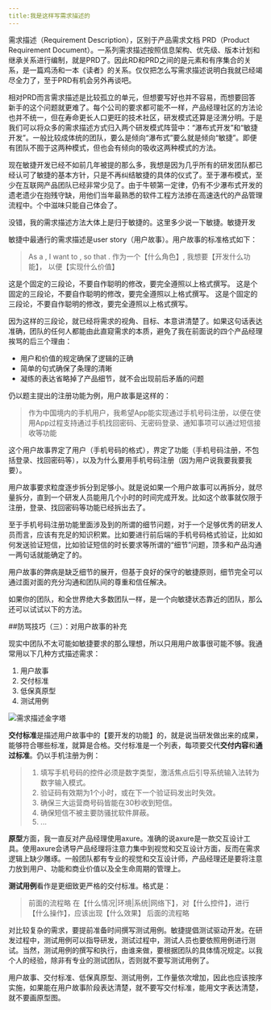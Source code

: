 ```yaml
---
title:我是这样写需求描述的
---
```

需求描述（Requirement Description），区别于产品需求文档 PRD（Product Requirement Document）。一系列需求描述按照信息架构、优先级、版本计划和继承关系进行编制，就是PRD了。因此RD和PRD之间的是元素和有序集合的关系，是一篇鸡汤和一本《读者》的关系。仅仅把怎么写需求描述说明白我就已经竭尽全力了，至于PRD有机会另外再谈吧。

相对PRD而言需求描述是比较孤立的单元，但想要写好也并不容易，而想要回答新手的这个问题就更难了。每个公司的要求都可能不一样，产品经理社区的方法论也并不统一，但在寿命更长人口更旺的技术社区，研发模式还算是泾渭分明。于是我们可以将众多的需求描述方式归入两个研发模式阵营中：“瀑布式开发”和“敏捷开发”。一般比较成体统的团队，要么是倾向“瀑布式”要么就是倾向“敏捷”。即便有团队不囿于这两种模式，但也会有倾向的吸收这两种模式的方法。

现在敏捷开发已经不如前几年被提的那么多，我想是因为几乎所有的研发团队都已经认可了敏捷的基本方针，只是不再纠结敏捷的具体的仪式了。至于瀑布模式，至少在互联网产品团队已经非常少见了。由于牛顿第一定律，仍有不少瀑布式开发的遗老遗少在抱残守缺，用他们当年最熟悉的软件工程方法掺在高速迭代的产品管理流程中。个中滋味只能自己体会了。

没错，我的需求描述方法大体上是归于敏捷的。这里多少说一下敏捷。敏捷开发

敏捷中最通行的需求描述是user story（用户故事）。用户故事的标准格式如下：
>As a <Role>, I want to <Activity>, so that <Business Value>.
>作为一个【什么角色】, 我想要【开发什么功能】， 以便【实现什么价值】

这是个固定的三段论，不要自作聪明的修改，要完全遵照以上格式撰写。
这是个固定的三段论，不要自作聪明的修改，要完全遵照以上格式撰写。
这是个固定的三段论，不要自作聪明的修改，要完全遵照以上格式撰写。

因为这样的三段论，就已经将需求的视角、目标、本意讲清楚了。如果这句话表达准确，团队的任何人都能由此直窥需求的本质，避免了我在前面说的四个产品经理挨骂的后三个理由：

- 用户和价值的规定确保了逻辑的正确
- 简单的句式确保了条理的清晰
- 凝练的表达省略掉了产品细节，就不会出现前后矛盾的问题

仍以题主提出的注册功能为例，用户故事是这样的：
>作为中国境内的手机用户，我希望App能实现通过手机号码注册，以便在使用App过程支持通过手机找回密码、无密码登录、通知事项可以通过短信接收等功能

这个用户故事界定了用户（手机号码的格式），界定了功能（手机号码注册，不包括登录、找回密码等），以及为什么要用手机号码注册（因为用户说我要我要我要）。

用户故事要求粒度逐步拆分到足够小。就是说如果一个用户故事可以再拆分，就尽量拆分，直到一个研发人员能用几个小时的时间完成开发。比如这个故事就仅限于注册，登录、找回密码等功能已经拆出去了。

至于手机号码注册功能里面涉及到的所谓的细节问题，对于一个足够优秀的研发人员而言，应该有充足的知识积累。比如要进行前后端的手机号码格式验证，比如如何发送验证短信，比如验证短信的时长要求等所谓的“细节”问题，顶多和产品沟通一两句话就能确定了的。

用户故事的弊病是缺乏细节的展开，但基于良好的保守的敏捷原则，细节完全可以通过面对面的充分沟通和团队间的尊重和信任解决。

如果你的团队，和全世界绝大多数团队一样，是一个向敏捷状态靠近的团队，那么还可以试试以下的方法。

##防骂技巧（三）：对用户故事的补充

现实中团队不太可能如敏捷要求的那么理想，所以只用用户故事很可能不够。我通常用以下几种方式描述需求：

1. 用户故事
2. 交付标准
3. 低保真原型
4. 测试用例

![需求描述金字塔](src/2016-07-27_what-kind-of-prd-can-make-rd-satisfied_requirement-description-pyramid.png)

**交付标准**是描述用户故事中的【要开发的功能】的，就是说当研发做出来的成果，能够符合哪些标准，就算是合格。交付标准是一个列表，每项要交代**交付内容**和**通过标准**。仍以手机注册为例：

>1. 填写手机号码的控件必须是数字类型，激活焦点后引导系统输入法转为数字输入模式。
>2. 验证码有效期为1个小时，或在下一个验证码发出时失效。
>3. 确保三大运营商号码皆能在30秒收到短信。
>4. 确保短信不被主要防骚扰软件屏蔽。
>5. ...

**原型**方面，我一直反对产品经理使用axure。准确的说axure是一款交互设计工具。使用axure会诱导产品经理将注意力集中到视觉和交互设计方面，反而在需求逻辑上缺少雕琢。一般团队都有专业的视觉和交互设计师，产品经理还是要将注意力放到用户、功能和商业价值以及全生命周期的管理上。

**测试用例**看作是更细致更严格的交付标准。格式是：
>前面的流程略
>在【什么情况|环境|系统|网络下】，对【什么控件】，进行【什么操作】，应该出现【什么效果】
>后面的流程略

对比较复杂的需求，要提前准备时间撰写测试用例。敏捷提倡测试驱动开发。在研发过程中，测试用例可以指导研发，测试过程中，测试人员也要依照用例进行测试。当然，测试用例的撰写和执行，由谁来做，要根据团队的具体情况规定。以我个人的经验，除非有专业的测试团队，否则就不要写测试用例了。

用户故事、交付标准、低保真原型、测试用例，工作量依次增加，因此也应该按序实施，如果能在用户故事阶段表达清楚，就不要写交付标准，能用文字表达清楚，就不要画原型图。